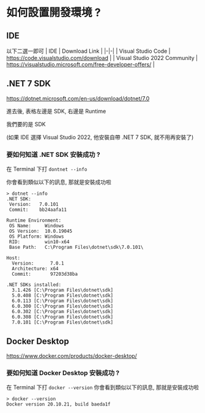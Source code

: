 # 如何設置開發環境 ?

## IDE
以下二選一即可
| IDE | Download Link |
|-|-|
| Visual Studio Code | https://code.visualstudio.com/download |
| Visual Studio 2022 Community | https://visualstudio.microsoft.com/free-developer-offers/ |

## .NET 7 SDK
https://dotnet.microsoft.com/en-us/download/dotnet/7.0

進去後, 表格左邊是 SDK, 右邊是 Runtime

我們要的是 SDK

(如果 IDE 選擇 Visual Studio 2022, 他安裝自帶 .NET 7 SDK, 就不用再安裝了)

### 要如何知道 .NET SDK 安裝成功 ?
在 Terminal 下打 `dontnet --info`

你會看到類似以下的訊息, 那就是安裝成功啦

```
> dotnet --info
.NET SDK:
 Version:   7.0.101
 Commit:    bb24aafa11

Runtime Environment:
 OS Name:     Windows
 OS Version:  10.0.19045
 OS Platform: Windows
 RID:         win10-x64
 Base Path:   C:\Program Files\dotnet\sdk\7.0.101\

Host:
  Version:      7.0.1
  Architecture: x64
  Commit:       97203d38ba

.NET SDKs installed:
  3.1.426 [C:\Program Files\dotnet\sdk]
  5.0.408 [C:\Program Files\dotnet\sdk]
  6.0.113 [C:\Program Files\dotnet\sdk]
  6.0.300 [C:\Program Files\dotnet\sdk]
  6.0.302 [C:\Program Files\dotnet\sdk]
  6.0.308 [C:\Program Files\dotnet\sdk]
  7.0.101 [C:\Program Files\dotnet\sdk]
```
## Docker Desktop
https://www.docker.com/products/docker-desktop/

### 要如何知道 Docker Desktop 安裝成功 ?
在 Terminal 下打 `docker --version`
你會看到類似以下的訊息, 那就是安裝成功啦
```
> docker --version
Docker version 20.10.21, build baeda1f
```


